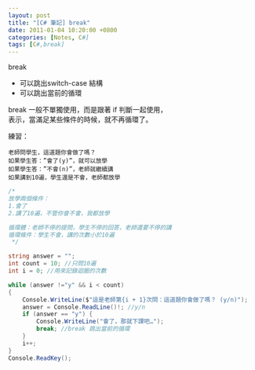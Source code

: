 ```yaml
---
layout: post
title: "[C# 筆記] break"
date: 2011-01-04 10:20:00 +0800
categories: [Notes, C#]
tags: [C#,break]
---
```

break
- 可以跳出switch-case 結構
- 可以跳出當前的循環

break 一般不單獨使用，而是跟著 if 判斷一起使用，    
表示，當滿足某些條件的時候，就不再循環了。  

練習：
```text
老師問學生，這道題你會做了嗎？
如果學生答：”會了(y)”，就可以放學
如果學生答：”不會(n)”，老師就繼續講
如果講到10遍，學生還是不會，老師都放學
```
```c#
/*
放學兩個條件：
1.會了
2.講了10遍，不管你會不會，我都放學

循環體：老師不停的提問，學生不停的回答，老師還要不停的講
循環條件：學生不會，講的次數小於10遍
 */

string answer = "";
int count = 10; //只問10遍
int i = 0; //用來記錄迴圈的次數

while (answer !="y" && i < count)
{
    Console.WriteLine($"這是老師第{i + 1}次問：這道題你會做了嗎？ (y/n)");
    answer = Console.ReadLine()!; //y/n
    if (answer == "y") {
        Console.WriteLine("會了，那就下課吧…");
        break; //break 跳出當前的循環
    }
    i++;
}
Console.ReadKey();
```


